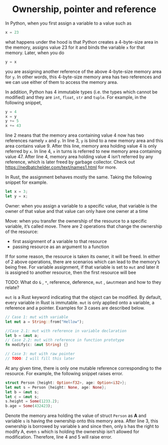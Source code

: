 
<center> <h1>Ownership, pointer and reference</h1> </center>

In Python, when you first assign a variable to a value such as

```python
x = 23
```

what happens under the hood is that Python creates a 4-byte-size area in the memory, assigns value 23 for it and binds the variable `x` for that memory. Later, when you do

```python
y = x
```

you are assigning another reference of the above 4-byte-size memory area for `y`. In other words, this 4-byte-size memory area has two references and we can use either of them to access the memory area.

In addition, Python has 4 immutable types (i.e. the types which cannot be modified) and they are `int`, `float`, `str` and `tuple`. For example, in the following snippet,

```python
y = 4
x = y
y += 5
x += 43
```

line 2 means that the memory area containing value 4 now has two references namely `x` and `y`. In line 3, `y` is bind to a new memory area and this area contains value 9. After this line, memory area holding value 4 is only referred by `x`. In line 4, `x` in turns is referred to new memory area containing value 47. After line 4, memory area holding value 4 isn’t referred by any reference, which is later freed by garbage collector. Check out https://nedbatchelder.com/text/names1.html for more.

In Rust, the assignment behaves mostly the same. Taking the following snippet for example.

```rust
let x = 3;
let y = x;

```

Owner: when you assign a variable to a specific value, that variable is the owner of that value and that value can only have one owner at a time

Move: when you transfer the ownership of the resource to a specific variable, it’s called move. There are 2 operations that change the ownership of the resource:

- first assignment of a variable to that resource
- passing resource as an argument to a function

If for some reason, the resource is taken its owner, it will be freed. In either of 2 above operations, there are scenarios which can lead to the memory’s being free. For variable assignment, if that variable is set to `mut` and later it is assigned to another resource, then the first resource will bee

TODO: What do `&` , `*`, reference, deference, `mut` , `&mut`mean and how to they relate?

`mut` is a Rust keyword indicating that the object can be modified. By default, every variable in Rust is immutable. `mut` is only applied onto a variable, a reference and a pointer. Examples for 3 cases are described below.

```rust
// Case 1: mut with variable
let mut a = String::from("Hellow");

//Case 2.1: mut with reference in variable declaration
let b = &mut a;
// Case 2.2: mut with reference in function prototype
fn modify(c: &mut String) {}

// Case 3: mut with raw pointer
// TODO: I will fill this later
```

At any given time, there is only one mutable reference corresponding to the resource. For example, the following snippet raises error.

```rust
struct Person {height: Option<f32>, age: Option<i32>};
let mut s = Person {height: None, age: None};
let b = &mut s;
let c = &mut s;
s.height = Some(1233.2);
b.age = Some(432423);
```

Denote the memory area holding the value of struct `Person` as **A** and variable `s` is having the ownership onto this memory area. After line 3, this ownership is borrowed by variable `b` and since then, only `b` has the right to modify A, even `s` which is holding the ownership isn’t allowed for modification. Therefore, line 4 and 5 will raise error.